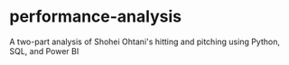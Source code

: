 # performance-analysis
A two-part analysis of Shohei Ohtani's hitting and pitching using Python, SQL, and Power BI
